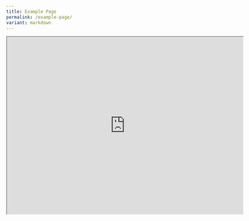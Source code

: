 ```yaml
---
title: Example Page
permalink: /example-page/
variant: markdown
---
```

<iframe height="480" width="640" src="https://www.google.com/maps/d/u/1/embed?mid=1xB2GeN8Wj2qN60d2J8eJ411K3Qsv0X4&amp;ehbc=2E312F&amp;noprof=1"></iframe>